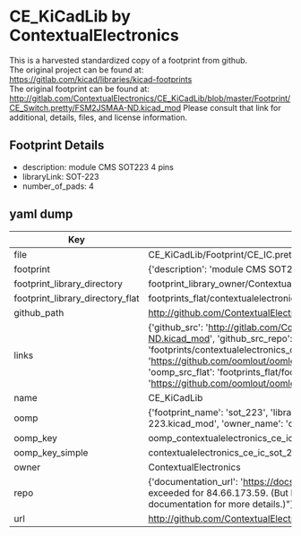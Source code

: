 # CE_KiCadLib by ContextualElectronics  
This is a harvested standardized copy of a footprint from github.  
The original project can be found at:  
https://gitlab.com/kicad/libraries/kicad-footprints  
The original footprint can be found at:
http://gitlab.com/ContextualElectronics/CE_KiCadLib/blob/master/Footprint/CE_Switch.pretty/FSM2JSMAA-ND.kicad_mod
Please consult that link for additional, details, files, and license information.  
## Footprint Details
* description: module CMS SOT223 4 pins  
* libraryLink: SOT-223  
* number_of_pads: 4  
## yaml dump  
| Key | Value |  
| --- | --- |  
| file | CE_KiCadLib/Footprint/CE_IC.pretty/SOT-223.kicad_mod |  
| footprint | {'description': 'module CMS SOT223 4 pins', 'libraryLink': 'SOT-223', 'number_of_pads': 4} |  
| footprint_library_directory | footprint_library_owner/ContextualElectronics_CE_KiCadLib |  
| footprint_library_directory_flat | footprints_flat/contextualelectronics_ce_ic_sot_223/working |  
| github_path | http://github.com/ContextualElectronics/CE_KiCadLib/blob/master/Footprint/CE_IC.pretty/SOT-223.kicad_mod |  
| links | {'github_src': 'http://gitlab.com/ContextualElectronics/CE_KiCadLib/blob/master/Footprint/CE_Switch.pretty/FSM2JSMAA-ND.kicad_mod', 'github_src_repo': 'https://gitlab.com/kicad/libraries/kicad-footprints', 'oomp_bot': 'footprints/contextualelectronics_ce_ic_sot_223/working', 'oomp_bot_github': 'https://github.com/oomlout/oomlout_oomp_footprint_bot/tree/main/footprints/contextualelectronics_ce_ic_sot_223/working', 'oomp_src_flat': 'footprints_flat/footprints_flat/contextualelectronics_ce_ic_sot_223/working', 'oomp_src_flat_github': 'https://github.com/oomlout/oomlout_oomp_footprint_src/tree/main/footprints_flat/contextualelectronics_ce_ic_sot_223/working'} |  
| name | CE_KiCadLib |  
| oomp | {'footprint_name': 'sot_223', 'library_name': 'ce_ic', 'original_filename': 'CE_KiCadLib/Footprint/CE_IC.pretty/SOT-223.kicad_mod', 'owner_name': 'contextualelectronics'} |  
| oomp_key | oomp_contextualelectronics_ce_ic_sot_223 |  
| oomp_key_simple | contextualelectronics_ce_ic_sot_223 |  
| owner | ContextualElectronics |  
| repo | {'documentation_url': 'https://docs.github.com/rest/overview/resources-in-the-rest-api#rate-limiting', 'message': "API rate limit exceeded for 84.66.173.59. (But here's the good news: Authenticated requests get a higher rate limit. Check out the documentation for more details.)"} |  
| url | http://github.com/ContextualElectronics/CE_KiCadLib |  

